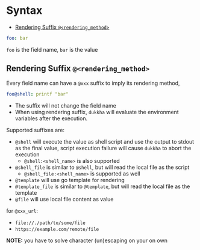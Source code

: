 # Syntax

- [Rendering Suffix `@<rendering_method>`](#rendering-suffix-rendering_method)

```yaml
foo: bar
```

`foo` is the field name, `bar` is the value

## Rendering Suffix `@<rendering_method>`

Every field name can have a `@xxx` suffix to imply its rendering method,

```yaml
foo@shell: printf "bar"
```

- The suffix will not change the field name
- When using rendering suffix, `dukkha` will evaluate the environment variables after the execution.

Supported suffixes are:

- `@shell` will execute the value as shell script and use the output to stdout as the final value, script execution failure will cause `dukkha` to abort the execution
  - `@shell:<shell_name>` is also supported
- `@shell_file` is similar to `@shell`, but will read the local file as the script
  - `@shell_file:<shell_name>` is supported as well
- `@template` will use go template for rendering
- `@template_file` is similar to `@template`, but will read the local file as the template
- `@file` will use local file content as value

for `@xxx_url`:

- `file://./path/to/some/file`
- `https://example.com/remote/file`

__NOTE:__ you have to solve character (un)escaping on your on own
